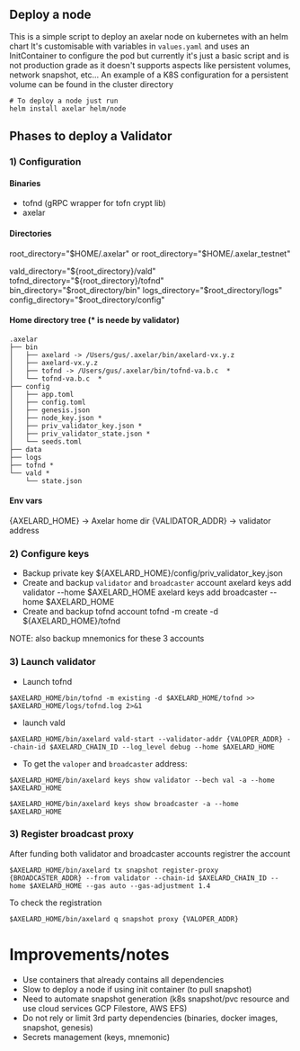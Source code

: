 ## Deploy a node

This is a simple script to deploy an axelar node on kubernetes with an helm chart
It's customisable with variables in `values.yaml` and uses an InitContainer to configure the pod but currently it's just a basic script and is not production grade as it doesn't supports aspects like persistent volumes, network snapshot, etc...
An example of a K8S configuration for a persistent volume can be found in the cluster directory

```
# To deploy a node just run
helm install axelar helm/node
```

## Phases to deploy a Validator

### 1) Configuration

#### Binaries
- tofnd (gRPC wrapper for tofn crypt lib)
- axelar

#### Directories
root_directory="$HOME/.axelar" or root_directory="$HOME/.axelar_testnet"

vald_directory="${root_directory}/vald"
tofnd_directory="${root_directory}/tofnd"
bin_directory="$root_directory/bin"
logs_directory="$root_directory/logs"
config_directory="$root_directory/config"

#### Home directory tree (* is neede by validator)
```
.axelar
├── bin
│   ├── axelard -> /Users/gus/.axelar/bin/axelard-vx.y.z
│   ├── axelard-vx.y.z
│   ├── tofnd -> /Users/gus/.axelar/bin/tofnd-va.b.c  *
│   └── tofnd-va.b.c  *
├── config
│   ├── app.toml
│   ├── config.toml
│   ├── genesis.json
│   ├── node_key.json *
│   ├── priv_validator_key.json *
│   ├── priv_validator_state.json *
│   └── seeds.toml
├── data
├── logs
├── tofnd *
└── vald *
    └── state.json
```

#### Env vars
{AXELARD_HOME} -> Axelar home dir
{VALIDATOR_ADDR} -> validator address


### 2) Configure keys

- Backup private key ${AXELARD_HOME}/config/priv_validator_key.json
- Create and backup `validator` and `broadcaster` account
axelard keys add validator --home $AXELARD_HOME
axelard keys add broadcaster --home $AXELARD_HOME
- Create and backup tofnd account
tofnd -m create -d ${AXELARD_HOME}/tofnd

NOTE: also backup mnemonics for these 3 accounts


### 3) Launch validator

- Launch tofnd
```
$AXELARD_HOME/bin/tofnd -m existing -d $AXELARD_HOME/tofnd >> $AXELARD_HOME/logs/tofnd.log 2>&1
```

- launch vald
```
$AXELARD_HOME/bin/axelard vald-start --validator-addr {VALOPER_ADDR} --chain-id $AXELARD_CHAIN_ID --log_level debug --home $AXELARD_HOME
```


- To get the `valoper` and `broadcaster` address:
```
$AXELARD_HOME/bin/axelard keys show validator --bech val -a --home $AXELARD_HOME

$AXELARD_HOME/bin/axelard keys show broadcaster -a --home $AXELARD_HOME
```


### 3) Register broadcast proxy

After funding both validator and broadcaster accounts registrer the account
```
$AXELARD_HOME/bin/axelard tx snapshot register-proxy {BROADCASTER_ADDR} --from validator --chain-id $AXELARD_CHAIN_ID --home $AXELARD_HOME --gas auto --gas-adjustment 1.4
```

To check the registration
```
$AXELARD_HOME/bin/axelard q snapshot proxy {VALOPER_ADDR}
```



# Improvements/notes

- Use containers that already contains all dependencies
- Slow to deploy a node if using init container (to pull snapshot)
- Need to automate snapshot generation (k8s snapshot/pvc resource and use cloud services GCP Filestore, AWS EFS)
- Do not rely or limit 3rd party dependencies (binaries, docker images, snapshot, genesis)
- Secrets management (keys, mnemonic)
